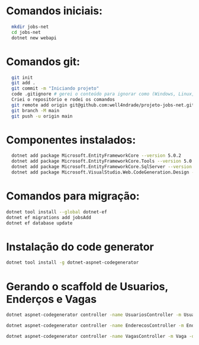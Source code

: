 # Comandos iniciais:
``` bash
  mkdir jobs-net
  cd jobs-net
  dotnet new webapi
```

# Comandos git:
``` bash
  git init
  git add .
  git commit -m "Iniciando projeto"
  code .gitignore # gerei o conteúdo para ignorar como (Windows, Linux, Mac, DotnetCore, VisualStudioCore) no link: https://www.toptal.com/developers/gitignore
  Criei o repositório e rodei os comandos
  git remote add origin git@github.com:well4ndrade/projeto-jobs-net.git 
  git branch -M main
  git push -u origin main
```

# Componentes instalados:
``` bash
  dotnet add package Microsoft.EntityFrameworkCore --version 5.0.2
  dotnet add package Microsoft.EntityFrameworkCore.Tools --version 5.0.2
  dotnet add package Microsoft.EntityFrameworkCore.SqlServer --version 5.0.2
  dotnet add package Microsoft.VisualStudio.Web.CodeGeneration.Design --version 5.0.2
```

# Comandos para migração:
``` bash
dotnet tool install --global dotnet-ef
dotnet ef migrations add jobsAdd
dotnet ef database update
```

# Instalação do code generator
``` bash
dotnet tool install -g dotnet-aspnet-codegenerator
```

# Gerando o scaffold de Usuarios, Enderços e Vagas
``` bash
dotnet aspnet-codegenerator controller -name UsuariosController -m Usuario -dc DbContexto --relativeFolderPath Controllers 

dotnet aspnet-codegenerator controller -name EnderecosController -m Endereco -dc DbContexto --relativeFolderPath Controllers 

dotnet aspnet-codegenerator controller -name VagasController -m Vaga -dc DbContexto --relativeFolderPath Controllers 

```

